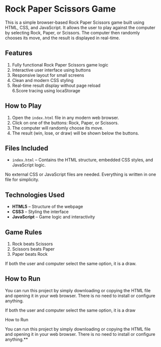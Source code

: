 # Rock Paper Scissors Game

This is a simple browser-based Rock Paper Scissors game built using HTML, CSS, and JavaScript. It allows the user to play against the computer by selecting Rock, Paper, or Scissors. The computer then randomly chooses its move, and the result is displayed in real-time.

## Features

1. Fully functional Rock Paper Scissors game logic  
2. Interactive user interface using buttons  
3. Responsive layout for small screens  
4. Clean and modern CSS styling  
5. Real-time result display without page reload  
6.Score tracing using locaStorage

## How to Play

1. Open the `index.html` file in any modern web browser.  
2. Click on one of the buttons: Rock, Paper, or Scissors.  
3. The computer will randomly choose its move.  
4. The result (win, lose, or draw) will be shown below the buttons.  

## Files Included

- `index.html` – Contains the HTML structure, embedded CSS styles, and JavaScript logic.  

No external CSS or JavaScript files are needed. Everything is written in one file for simplicity.

## Technologies Used

- **HTML5** – Structure of the webpage  
- **CSS3** – Styling the interface  
- **JavaScript** – Game logic and interactivity  

## Game Rules

1. Rock beats Scissors  
2. Scissors beats Paper  
3. Paper beats Rock  

If both the user and computer select the same option, it is a draw.

## How to Run

You can run this project by simply downloading or copying the HTML file and opening it in your web browser. There is no need to install or configure anything.

If both the user and computer select the same option, it is a draw

How to Run

You can run this project by simply downloading or copying the HTML file and opening it in your web browser. There is no need to install or configure anything.**
